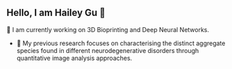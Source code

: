 ## Hello, I am Hailey Gu 👋

🔭 I am currently working on 3D Bioprinting and Deep Neural Networks. 


 - 🌱 My previous research focuses on characterising the distinct aggregate species found in different neurodegenerative disorders through quantitative image analysis approaches.

<!--
**Haileygu99/Haileygu99** is a ✨ _special_ ✨ repository because its `README.md` (this file) appears on your GitHub profile.

Here are some ideas to get you started:

- 🔭 🌱 I’m currently working as a research technician at the Ye Lab at Imperial College London. I was a MSc student studying Healthy Data Analytics at Imperial College London and joined the lab for my research project. My current research continues to focuse on characterising the distinct aggregate species found in different neurodegenerative disorders through quantitative image analysis approaches.

- 💬 Ask me about ...
- 📫 How to reach me: ...
- 😄 Pronouns: ...
- ⚡ Fun fact: ...
-->
